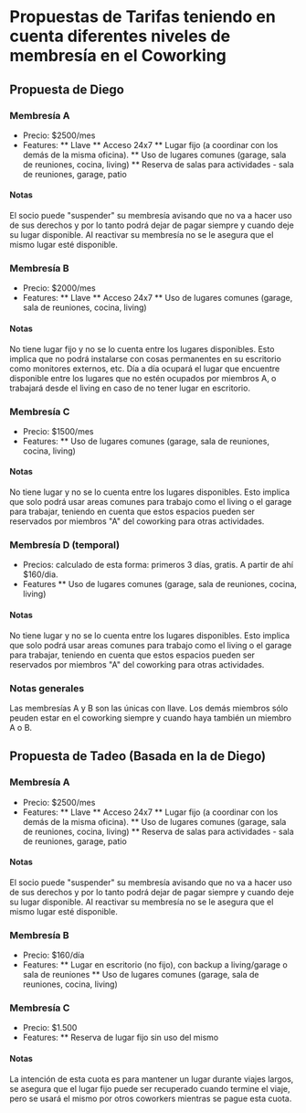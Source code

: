 # Propuestas de Tarifas teniendo en cuenta diferentes niveles de membresía en el Coworking

## Propuesta de Diego

### Membresía A

* Precio: $2500/mes
* Features:
** Llave
** Acceso 24x7
** Lugar fijo (a coordinar con los demás de la misma oficina).
** Uso de lugares comunes (garage, sala de reuniones, cocina, living)
** Reserva de salas para actividades - sala de reuniones, garage, patio

#### Notas

El socio puede "suspender" su membresía avisando que no va a hacer uso de sus
derechos y por lo tanto podrá dejar de pagar siempre y cuando deje su
lugar disponible. Al reactivar su membresía no se le asegura que el
mismo lugar esté disponible.

### Membresía B

* Precio: $2000/mes
* Features:
** Llave
** Acceso 24x7
** Uso de lugares comunes (garage, sala de reuniones, cocina, living)

#### Notas

No tiene lugar fijo y no se lo cuenta entre los lugares disponibles. Esto implica que
no podrá instalarse con cosas permanentes en su escritorio como
monitores externos, etc. Día a día ocupará el lugar que encuentre
disponible entre los lugares que no estén ocupados por miembros A, o
trabajará desde el living en caso de no tener lugar en escritorio.

### Membresía C

* Precio: $1500/mes
* Features:
** Uso de lugares comunes (garage, sala de reuniones, cocina, living)

#### Notas

No tiene lugar y no se lo cuenta entre los lugares disponibles. Esto implica que
solo podrá usar areas comunes para trabajo como el living o el garage para trabajar,
teniendo en cuenta que estos espacios pueden ser reservados por miembros "A" del coworking
para otras actividades.

### Membresía D (temporal)

* Precios: calculado de esta forma: primeros 3 días, gratis. A partir de ahí $160/dia.
* Features
** Uso de lugares comunes (garage, sala de reuniones, cocina, living)

#### Notas

No tiene lugar y no se lo cuenta entre los lugares disponibles. Esto implica que
solo podrá usar areas comunes para trabajo como el living o el garage para trabajar,
teniendo en cuenta que estos espacios pueden ser reservados por miembros "A" del coworking
para otras actividades.


### Notas generales

Las membresías A y B son las únicas con llave. Los demás miembros sólo
peuden estar en el coworking siempre y cuando haya también un miembro
A o B.

## Propuesta de Tadeo (Basada en la de Diego)

### Membresía A

* Precio: $2500/mes
* Features:
** Llave
** Acceso 24x7
** Lugar fijo (a coordinar con los demás de la misma oficina).
** Uso de lugares comunes (garage, sala de reuniones, cocina, living)
** Reserva de salas para actividades - sala de reuniones, garage, patio

#### Notas

El socio puede "suspender" su membresía avisando que no va a hacer uso de sus
derechos y por lo tanto podrá dejar de pagar siempre y cuando deje su
lugar disponible. Al reactivar su membresía no se le asegura que el
mismo lugar esté disponible.

### Membresía B

* Precio: $160/día
* Features:
** Lugar en escritorio (no fijo), con backup a living/garage o sala de reuniones
** Uso de lugares comunes (garage, sala de reuniones, cocina, living)

### Membresía C

* Precio: $1.500
* Features:
** Reserva de lugar fijo sin uso del mismo

#### Notas

La intención de esta cuota es para mantener un lugar durante viajes largos, se asegura que el lugar fijo puede ser recuperado
cuando termine el viaje, pero se usará el mismo por otros coworkers mientras se pague esta cuota.

